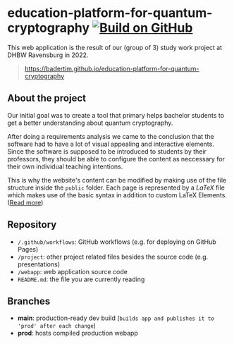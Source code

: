 # education-platform-for-quantum-cryptography [![Build on GitHub](https://github.com/BaderTim/education-platform-for-quantum-cryptography/actions/workflows/publish.yml/badge.svg?branch=main)](https://github.com/BaderTim/education-platform-for-quantum-cryptography/actions/workflows/publish.yml)
This web application is the result of our (group of 3) study work project at DHBW Ravensburg in 2022. 

> https://badertim.github.io/education-platform-for-quantum-cryptography 

## About the project

Our initial goal was to create a tool that primary helps bachelor students to get a better understanding about quantum cryptography.   

After doing a requirements analysis we came to the conclusion that the software had to have a lot of visual appealing and interactive elements. Since the software is supposed to be introduced to students by their professors, they should be able to configure the content as neccessary for their own individual teaching intentions.   

This is why the website's content can be modified by making use of the file structure inside the `public` folder. Each page is represented by a _LaTeX_ file which makes use of the basic syntax in addition to custom LaTeX Elements. ([Read more](https://badertim.github.io/education-platform-for-quantum-cryptography/info))


## Repository
- `/.github/workflows`: GitHub workflows (e.g. for deploying on GitHub Pages)
- `/project`: other project related files besides the source code (e.g. presentations)
- `/webapp`: web application source code
- `README.md`: the file you are currently reading

## Branches
- **main**: production-ready dev build (```builds app and publishes it to 'prod' after each change```) 
- **prod**: hosts compiled production webapp
